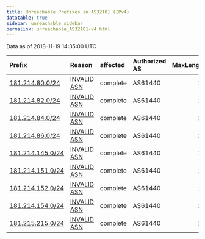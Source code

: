 ```yaml
---
title: Unreachable Prefixes in AS32181 (IPv4)
datatable: true
sidebar: unreachable_sidebar
permalink: unreachable_AS32181-v4.html
---
```


Data as of 2018-11-19 14:35:00 UTC


<div class="datatable-begin"></div>

| Prefix                                                     | Reason                                                                                                  | affected   | Authorized AS   |   MaxLength | Anchor                                         |   unreachable /24s |
|:-----------------------------------------------------------|:--------------------------------------------------------------------------------------------------------|:-----------|:----------------|------------:|:-----------------------------------------------|-------------------:|
| [181.214.80.0/24](https://stat.ripe.net/181.214.80.0/24)   | [INVALID ASN](https://rpki-validator.ripe.net/announcement-preview?asn=AS32181&prefix=181.214.80.0/24)  | complete   | AS61440         |          24 | [LACNIC](unreachable_LACNIC_RPKI_Root-v4.html) |                  1 |
| [181.214.82.0/24](https://stat.ripe.net/181.214.82.0/24)   | [INVALID ASN](https://rpki-validator.ripe.net/announcement-preview?asn=AS32181&prefix=181.214.82.0/24)  | complete   | AS61440         |          24 | [LACNIC](unreachable_LACNIC_RPKI_Root-v4.html) |                  1 |
| [181.214.84.0/24](https://stat.ripe.net/181.214.84.0/24)   | [INVALID ASN](https://rpki-validator.ripe.net/announcement-preview?asn=AS32181&prefix=181.214.84.0/24)  | complete   | AS61440         |          24 | [LACNIC](unreachable_LACNIC_RPKI_Root-v4.html) |                  1 |
| [181.214.86.0/24](https://stat.ripe.net/181.214.86.0/24)   | [INVALID ASN](https://rpki-validator.ripe.net/announcement-preview?asn=AS32181&prefix=181.214.86.0/24)  | complete   | AS61440         |          24 | [LACNIC](unreachable_LACNIC_RPKI_Root-v4.html) |                  1 |
| [181.214.145.0/24](https://stat.ripe.net/181.214.145.0/24) | [INVALID ASN](https://rpki-validator.ripe.net/announcement-preview?asn=AS32181&prefix=181.214.145.0/24) | complete   | AS61440         |          24 | [LACNIC](unreachable_LACNIC_RPKI_Root-v4.html) |                  1 |
| [181.214.151.0/24](https://stat.ripe.net/181.214.151.0/24) | [INVALID ASN](https://rpki-validator.ripe.net/announcement-preview?asn=AS32181&prefix=181.214.151.0/24) | complete   | AS61440         |          24 | [LACNIC](unreachable_LACNIC_RPKI_Root-v4.html) |                  1 |
| [181.214.152.0/24](https://stat.ripe.net/181.214.152.0/24) | [INVALID ASN](https://rpki-validator.ripe.net/announcement-preview?asn=AS32181&prefix=181.214.152.0/24) | complete   | AS61440         |          24 | [LACNIC](unreachable_LACNIC_RPKI_Root-v4.html) |                  1 |
| [181.214.154.0/24](https://stat.ripe.net/181.214.154.0/24) | [INVALID ASN](https://rpki-validator.ripe.net/announcement-preview?asn=AS32181&prefix=181.214.154.0/24) | complete   | AS61440         |          24 | [LACNIC](unreachable_LACNIC_RPKI_Root-v4.html) |                  1 |
| [181.215.215.0/24](https://stat.ripe.net/181.215.215.0/24) | [INVALID ASN](https://rpki-validator.ripe.net/announcement-preview?asn=AS32181&prefix=181.215.215.0/24) | complete   | AS61440         |          24 | [LACNIC](unreachable_LACNIC_RPKI_Root-v4.html) |                  1 |

<div class="datatable-end"></div>